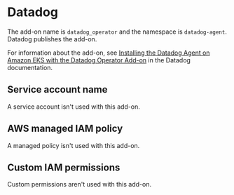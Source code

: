 # Datadog<a name="add-on-datadog"></a>

The add\-on name is `datadog_operator` and the namespace is `datadog-agent`\. Datadog publishes the add\-on\.

For information about the add\-on, see [Installing the Datadog Agent on Amazon EKS with the Datadog Operator Add\-on](https://docs.datadoghq.com/containers/guide/operator-eks-addon/?tab=console) in the Datadog documentation\.

## Service account name<a name="add-on-datadog-service-account-name"></a>

A service account isn't used with this add\-on\.

## AWS managed IAM policy<a name="add-on-datadog-managed-policy"></a>

A managed policy isn't used with this add\-on\.

## Custom IAM permissions<a name="add-on-datadog-custom-permissions"></a>

Custom permissions aren't used with this add\-on\.